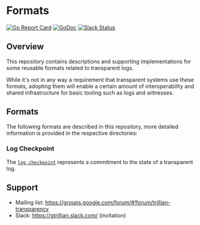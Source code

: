 # Formats

[![Go Report
Card](https://goreportcard.com/badge/github.com/transparency-dev/formats)](https://goreportcard.com/report/github.com/transparency-dev/formats)
[![GoDoc](https://godoc.org/github.com/transparency-dev/formats?status.svg)](https://godoc.org/github.com/transparency-dev/formats)
[![Slack
Status](https://img.shields.io/badge/Slack-Chat-blue.svg)](https://gtrillian.slack.com/)

## Overview

This repository contains descriptions and supporting implementations for some
reusable formats related to transparent logs.

While it's not in any way a requirement that transparent systems use these formats,
adopting them will enable a certain amount of interoperability and shared infrastructure
for basic tooling such as logs and witnesses.

## Formats

The following formats are described in this repository, more detailed information is
provided in the respective directories:
### Log Checkpoint

The [`log checkpoint`](./log/README.md#checkpoint-format) represents a commitment to the
state of a transparent log.

## Support
* Mailing list: https://groups.google.com/forum/#!forum/trillian-transparency
* Slack: https://gtrillian.slack.com/ (invitation)
